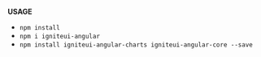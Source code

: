 **USAGE**
* `npm install`
* `npm i igniteui-angular`
* `npm install igniteui-angular-charts igniteui-angular-core --save`
